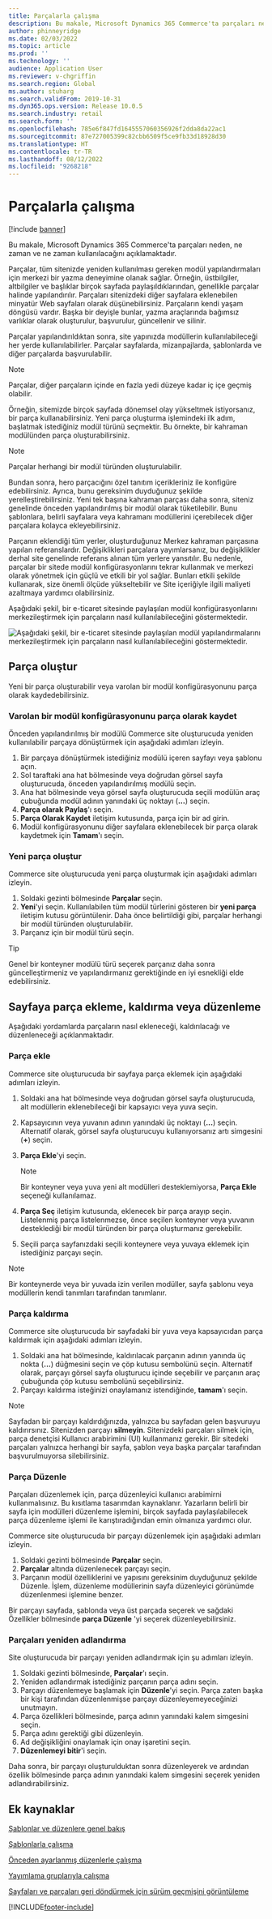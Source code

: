 ```yaml
---
title: Parçalarla çalışma
description: Bu makale, Microsoft Dynamics 365 Commerce'ta parçaları neden, ne zaman ve ne zaman kullanılacağını açıklamaktadır.
author: phinneyridge
ms.date: 02/03/2022
ms.topic: article
ms.prod: ''
ms.technology: ''
audience: Application User
ms.reviewer: v-chgriffin
ms.search.region: Global
ms.author: stuharg
ms.search.validFrom: 2019-10-31
ms.dyn365.ops.version: Release 10.0.5
ms.search.industry: retail
ms.search.form: ''
ms.openlocfilehash: 785e6f847fd1645557060356926f2dda8da22ac1
ms.sourcegitcommit: 87e727005399c82cbb6509f5ce9fb33d18928d30
ms.translationtype: HT
ms.contentlocale: tr-TR
ms.lasthandoff: 08/12/2022
ms.locfileid: "9268218"
---
```

# <a name="work-with-fragments"></a>Parçalarla çalışma 

[!include [banner](includes/banner.md)]

Bu makale, Microsoft Dynamics 365 Commerce'ta parçaları neden, ne zaman ve ne zaman kullanılacağını açıklamaktadır.

Parçalar, tüm sitenizde yeniden kullanılması gereken modül yapılandırmaları için merkezi bir yazma deneyimine olanak sağlar. Örneğin, üstbilgiler, altbilgiler ve başlıklar birçok sayfada paylaşıldıklarından, genellikle parçalar halinde yapılandırılır. Parçaları sitenizdeki diğer sayfalara eklenebilen minyatür Web sayfaları olarak düşünebilirsiniz. Parçaların kendi yaşam döngüsü vardır. Başka bir deyişle bunlar, yazma araçlarında bağımsız varlıklar olarak oluşturulur, başvurulur, güncellenir ve silinir.

Parçalar yapılandırıldıktan sonra, site yapınızda modüllerin kullanılabileceği her yerde kullanılabilirler. Parçalar sayfalarda, mizanpajlarda, şablonlarda ve diğer parçalarda başvurulabilir.

> [!NOTE]
> Parçalar, diğer parçaların içinde en fazla yedi düzeye kadar iç içe geçmiş olabilir.

Örneğin, sitemizde birçok sayfada dönemsel olay yükseltmek istiyorsanız, bir parça kullanabilirsiniz. Yeni parça oluşturma işlemindeki ilk adım, başlatmak istediğiniz modül türünü seçmektir. Bu örnekte, bir kahraman modülünden parça oluşturabilirsiniz.

> [!NOTE]
> Parçalar herhangi bir modül türünden oluşturulabilir.

Bundan sonra, hero parçacığını özel tanıtım içerikleriniz ile konfigüre edebilirsiniz. Ayrıca, bunu gereksinim duyduğunuz şekilde yerelleştirebilirsiniz. Yeni tek başına kahraman parçası daha sonra, siteniz genelinde önceden yapılandırılmış bir modül olarak tüketilebilir. Bunu şablonlara, belirli sayfalara veya kahramanı modüllerini içerebilecek diğer parçalara kolayca ekleyebilirsiniz.

Parçanın eklendiği tüm yerler, oluşturduğunuz Merkez kahraman parçasına yapılan referanslardır. Değişiklikleri parçalara yayımlarsanız, bu değişiklikler derhal site genelinde referans alınan tüm yerlere yansıtılır. Bu nedenle, parçalar bir sitede modül konfigürasyonlarını tekrar kullanmak ve merkezi olarak yönetmek için güçlü ve etkili bir yol sağlar. Bunları etkili şekilde kullanarak, size önemli ölçüde yükseltebilir ve Site içeriğiyle ilgili maliyeti azaltmaya yardımcı olabilirsiniz.

Aşağıdaki şekil, bir e-ticaret sitesinde paylaşılan modül konfigürasyonlarını merkezileştirmek için parçaların nasıl kullanılabileceğini göstermektedir.

![Aşağıdaki şekil, bir e-ticaret sitesinde paylaşılan modül yapılandırmalarını merkezileştirmek için parçaların nasıl kullanılabileceğini göstermektedir.](./media/fragment-figure1.png)

## <a name="create-a-fragment"></a>Parça oluştur

Yeni bir parça oluşturabilir veya varolan bir modül konfigürasyonunu parça olarak kaydedebilirsiniz.

### <a name="save-an-existing-module-configuration-as-a-fragment"></a>Varolan bir modül konfigürasyonunu parça olarak kaydet

Önceden yapılandırılmış bir modülü Commerce site oluşturucuda yeniden kullanılabilir parçaya dönüştürmek için aşağıdaki adımları izleyin.

1. Bir parçaya dönüştürmek istediğiniz modülü içeren sayfayı veya şablonu açın.
1. Sol taraftaki ana hat bölmesinde veya doğrudan görsel sayfa oluşturucuda, önceden yapılandırılmış modülü seçin.
1. Ana hat bölmesinde veya görsel sayfa oluşturucuda seçili modülün araç çubuğunda modül adının yanındaki üç noktayı (**...**) seçin. 
1. **Parça olarak Paylaş**'ı seçin. 
1. **Parça Olarak Kaydet** iletişim kutusunda, parça için bir ad girin.
1. Modül konfigürasyonunu diğer sayfalara eklenebilecek bir parça olarak kaydetmek için **Tamam**'ı seçin.
<!-- The following image shows how to save a module configuration as a fragment.-->
<!--![A screen capture of how to save a module configuration as a fragment.](./media/save-as-fragment.png)-->

### <a name="create-a-new-fragment"></a>Yeni parça oluştur

Commerce site oluşturucuda yeni parça oluşturmak için aşağıdaki adımları izleyin.

1. Soldaki gezinti bölmesinde **Parçalar** seçin.
1. **Yeni**'yi seçin. Kullanılabilen tüm modül türlerini gösteren bir **yeni parça** iletişim kutusu görüntülenir. Daha önce belirtildiği gibi, parçalar herhangi bir modül türünden oluşturulabilir.
1. Parçanız için bir modül türü seçin.

<!-- The following image shows where to create a new fragment.-->
<!-- ![A screen capture of where to create a new fragment.](./media/fragment-nav-menu.png)-->
> [!TIP]
> Genel bir konteyner modülü türü seçerek parçanız daha sonra güncelleştirmeniz ve yapılandırmanız gerektiğinde en iyi esnekliği elde edebilirsiniz.

## <a name="add-remove-or-edit-fragments-on-a-page"></a>Sayfaya parça ekleme, kaldırma veya düzenleme

Aşağıdaki yordamlarda parçaların nasıl ekleneceği, kaldırılacağı ve düzenleneceği açıklanmaktadır.

### <a name="add-a-fragment"></a>Parça ekle

Commerce site oluşturucuda bir sayfaya parça eklemek için aşağıdaki adımları izleyin.

1. Soldaki ana hat bölmesinde veya doğrudan görsel sayfa oluşturucuda, alt modüllerin eklenebileceği bir kapsayıcı veya yuva seçin.
1. Kapsayıcının veya yuvanın adının yanındaki üç noktayı (**...**) seçin.  Alternatif olarak, görsel sayfa oluşturucuyu kullanıyorsanız artı simgesini (**+**) seçin.  
1. **Parça Ekle**'yi seçin.
    <!-- ![A screen capture of how to add an existing fragment to a slot or container.](./media/add-fragment.png)-->
 
    > [!NOTE]
    > Bir konteyner veya yuva yeni alt modülleri desteklemiyorsa, **Parça Ekle** seçeneği kullanılamaz.
    
1. **Parça Seç** iletişim kutusunda, eklenecek bir parça arayıp seçin. Listelenmiş parça listelenmezse, önce seçilen konteyner veya yuvanın desteklediği bir modül türünden bir parça oluşturmanız gerekebilir.
1. Seçili parça sayfanızdaki seçili konteynere veya yuvaya eklemek için istediğiniz parçayı seçin.
<!--    ![A screen capture of the fragment picker modal window.](./media/fragment-picker.png)-->

> [!NOTE]
> Bir konteynerde veya bir yuvada izin verilen modüller, sayfa şablonu veya modüllerin kendi tanımları tarafından tanımlanır.

### <a name="remove-a-fragment"></a>Parça kaldırma

Commerce site oluşturucuda bir sayfadaki bir yuva veya kapsayıcıdan parça kaldırmak için aşağıdaki adımları izleyin.

1. Soldaki ana hat bölmesinde, kaldırılacak parçanın adının yanında üç nokta (**...**) düğmesini seçin ve çöp kutusu sembolünü seçin.  Alternatif olarak, parçayı görsel sayfa oluşturucu içinde seçebilir ve parçanın araç çubuğunda çöp kutusu sembolünü seçebilirsiniz.
1. Parçayı kaldırma isteğinizi onaylamanız istendiğinde, **tamam**'ı seçin.

> [!NOTE]
> Sayfadan bir parçayı kaldırdığınızda, yalnızca bu sayfadan gelen başvuruyu kaldırırsınız. Sitenizden parçayı **silmeyin**. Sitenizdeki parçaları silmek için, parça denetçisi Kullanıcı arabirimini (UI) kullanmanız gerekir. Bir sitedeki parçaları yalnızca herhangi bir sayfa, şablon veya başka parçalar tarafından başvurulmuyorsa silebilirsiniz.

### <a name="edit-a-fragment"></a>Parça Düzenle

Parçaları düzenlemek için, parça düzenleyici kullanıcı arabimirni kullanmalısınız. Bu kısıtlama tasarımdan kaynaklanır. Yazarların belirli bir sayfa için modülleri düzenleme işlemini, birçok sayfada paylaşılabilecek parça düzenleme işlemi ile karıştıradığından emin olmanıza yardımcı olur.

Commerce site oluşturucuda bir parçayı düzenlemek için aşağıdaki adımları izleyin.

1. Soldaki gezinti bölmesinde **Parçalar** seçin.
1. **Parçalar** altında düzenlenecek parçayı seçin.
1. Parçanın modül özelliklerini ve yapısını gereksinim duyduğunuz şekilde Düzenle. İşlem, düzenleme modüllerinin sayfa düzenleyici görünümde düzenlenmesi işlemine benzer.

Bir parçayı sayfada, şablonda veya üst parçada seçerek ve sağdaki Özellikler bölmesinde **parça Düzenle** 'yi seçerek düzenleyebilirsiniz.

### <a name="rename-a-fragment"></a>Parçaları yeniden adlandırma

Site oluşturucuda bir parçayı yeniden adlandırmak için şu adımları izleyin.

1. Soldaki gezinti bölmesinde, **Parçalar**'ı seçin.
1. Yeniden adlandırmak istediğiniz parçanın parça adını seçin.
1. Parçayı düzenlemeye başlamak için **Düzenle**'yi seçin. Parça zaten başka bir kişi tarafından düzenlenmişse parçayı düzenleyemeyeceğinizi unutmayın.
1. Parça özellikleri bölmesinde, parça adının yanındaki kalem simgesini seçin.
1. Parça adını gerektiği gibi düzenleyin.
1. Ad değişikliğini onaylamak için onay işaretini seçin.
1. **Düzenlemeyi bitir**'i seçin.

Daha sonra, bir parçayı oluşturulduktan sonra düzenleyerek ve ardından özellik bölmesinde parça adının yanındaki kalem simgesini seçerek yeniden adlandırabilirsiniz.

## <a name="additional-resources"></a>Ek kaynaklar

[Şablonlar ve düzenlere genel bakış](templates-layouts-overview.md)

[Şablonlarla çalışma](work-with-templates.md)

[Önceden ayarlanmış düzenlerle çalışma](work-with-layouts.md)

[Yayımlama gruplarıyla çalışma](publish-groups.md)

[Sayfaları ve parçaları geri döndürmek için sürüm geçmişini görüntüleme](version-history-revert.md)


[!INCLUDE[footer-include](../includes/footer-banner.md)]
